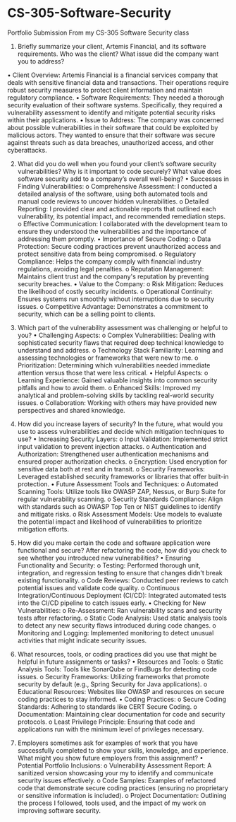 # CS-305-Software-Security
Portfolio Submission From my CS-305 Software Security class


1. Briefly summarize your client, Artemis Financial, and its software requirements. Who was the client? What issue did the company want you to address?
   
•	Client Overview: Artemis Financial is a financial services company that deals with sensitive financial data and transactions. Their operations require robust security measures to protect client information and maintain regulatory compliance.
•	Software Requirements: They needed a thorough security evaluation of their software systems. Specifically, they required a vulnerability assessment to identify and mitigate potential security risks within their applications.
•	Issue to Address: The company was concerned about possible vulnerabilities in their software that could be exploited by malicious actors. They wanted to ensure that their software was secure against threats such as data breaches, unauthorized access, and other cyberattacks.

2. What did you do well when you found your client’s software security vulnerabilities? Why is it important to code securely? What value does software security add to a company’s overall well-being?
•	Successes in Finding Vulnerabilities:
o	Comprehensive Assessment: I conducted a detailed analysis of the software, using both automated tools and manual code reviews to uncover hidden vulnerabilities.
o	Detailed Reporting: I provided clear and actionable reports that outlined each vulnerability, its potential impact, and recommended remediation steps.
o	Effective Communication: I collaborated with the development team to ensure they understood the vulnerabilities and the importance of addressing them promptly.
•	Importance of Secure Coding:
o	Data Protection: Secure coding practices prevent unauthorized access and protect sensitive data from being compromised.
o	Regulatory Compliance: Helps the company comply with financial industry regulations, avoiding legal penalties.
o	Reputation Management: Maintains client trust and the company's reputation by preventing security breaches.
•	Value to the Company:
o	Risk Mitigation: Reduces the likelihood of costly security incidents.
o	Operational Continuity: Ensures systems run smoothly without interruptions due to security issues.
o	Competitive Advantage: Demonstrates a commitment to security, which can be a selling point to clients.

3. Which part of the vulnerability assessment was challenging or helpful to you?
•	Challenging Aspects:
o	Complex Vulnerabilities: Dealing with sophisticated security flaws that required deep technical knowledge to understand and address.
o	Technology Stack Familiarity: Learning and assessing technologies or frameworks that were new to me.
o	Prioritization: Determining which vulnerabilities needed immediate attention versus those that were less critical.
•	Helpful Aspects:
o	Learning Experience: Gained valuable insights into common security pitfalls and how to avoid them.
o	Enhanced Skills: Improved my analytical and problem-solving skills by tackling real-world security issues.
o	Collaboration: Working with others may have provided new perspectives and shared knowledge.

4. How did you increase layers of security? In the future, what would you use to assess vulnerabilities and decide which mitigation techniques to use?
•	Increasing Security Layers:
o	Input Validation: Implemented strict input validation to prevent injection attacks.
o	Authentication and Authorization: Strengthened user authentication mechanisms and ensured proper authorization checks.
o	Encryption: Used encryption for sensitive data both at rest and in transit.
o	Security Frameworks: Leveraged established security frameworks or libraries that offer built-in protection.
•	Future Assessment Tools and Techniques:
o	Automated Scanning Tools: Utilize tools like OWASP ZAP, Nessus, or Burp Suite for regular vulnerability scanning.
o	Security Standards Compliance: Align with standards such as OWASP Top Ten or NIST guidelines to identify and mitigate risks.
o	Risk Assessment Models: Use models to evaluate the potential impact and likelihood of vulnerabilities to prioritize mitigation efforts.

5. How did you make certain the code and software application were functional and secure? After refactoring the code, how did you check to see whether you introduced new vulnerabilities?
•	Ensuring Functionality and Security:
o	Testing: Performed thorough unit, integration, and regression testing to ensure that changes didn't break existing functionality.
o	Code Reviews: Conducted peer reviews to catch potential issues and validate code quality.
o	Continuous Integration/Continuous Deployment (CI/CD): Integrated automated tests into the CI/CD pipeline to catch issues early.
•	Checking for New Vulnerabilities:
o	Re-Assessment: Ran vulnerability scans and security tests after refactoring.
o	Static Code Analysis: Used static analysis tools to detect any new security flaws introduced during code changes.
o	Monitoring and Logging: Implemented monitoring to detect unusual activities that might indicate security issues.

6. What resources, tools, or coding practices did you use that might be helpful in future assignments or tasks?
•	Resources and Tools:
o	Static Analysis Tools: Tools like SonarQube or FindBugs for detecting code issues.
o	Security Frameworks: Utilizing frameworks that promote security by default (e.g., Spring Security for Java applications).
o	Educational Resources: Websites like OWASP and resources on secure coding practices to stay informed.
•	Coding Practices:
o	Secure Coding Standards: Adhering to standards like CERT Secure Coding.
o	Documentation: Maintaining clear documentation for code and security protocols.
o	Least Privilege Principle: Ensuring that code and applications run with the minimum level of privileges necessary.

7. Employers sometimes ask for examples of work that you have successfully completed to show your skills, knowledge, and experience. What might you show future employers from this assignment?
•	Potential Portfolio Inclusions:
o	Vulnerability Assessment Report: A sanitized version showcasing your my to identify and communicate security issues effectively.
o	Code Samples: Examples of refactored code that demonstrate secure coding practices (ensuring no proprietary or sensitive information is included).
o	Project Documentation: Outlining the process I followed, tools used, and the impact of my work on improving software security.


